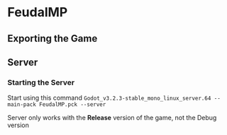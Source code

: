 # FeudalMP

## Exporting the Game


## Server
### Starting the Server
Start using this command
`Godot_v3.2.3-stable_mono_linux_server.64 --main-pack FeudalMP.pck --server`

Server only works with the **Release** version of the game, not the Debug version